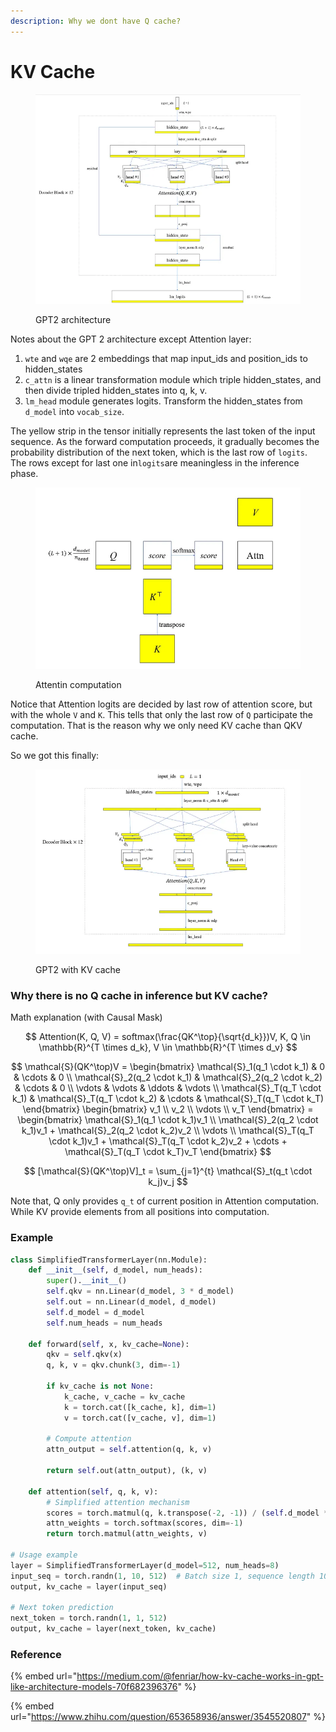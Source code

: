 ```yaml
---
description: Why we dont have Q cache?
---
```


# KV Cache

<figure><img src="../.gitbook/assets/image (6) (1).png" alt=""><figcaption><p>GPT2 architecture</p></figcaption></figure>

Notes about the GPT 2 architecture except Attention layer:

1. `wte` and `wqe` are 2 embeddings that map input\_ids and position\_ids to hidden\_states
2. `c_attn` is a linear transformation module which triple hidden\_states, and then divide tripled hidden\_states into q, k, v.
3. `lm_head` module generates logits. Transform the hidden\_states from `d_model` into `vocab_size`.

The yellow strip in the tensor initially represents the last token of the input sequence. As the forward computation proceeds, it gradually becomes the probability distribution of the next token, which is the last row of `logits`. The rows except for last one in`logits`are meaningless in the inference phase.

<figure><img src="../.gitbook/assets/image (1) (1) (1) (1) (1) (1) (1) (1).png" alt=""><figcaption><p>Attentin computation</p></figcaption></figure>

Notice that Attention logits are decided by last row of attention score, but with the whole `V` and `K`. This tells that only the last row of `Q` participate the computation. That is the reason why we only need KV cache than QKV cache.

So we got this finally:&#x20;

<figure><img src="../.gitbook/assets/image (2) (1) (1) (1) (1) (1).png" alt=""><figcaption><p>GPT2 with KV cache</p></figcaption></figure>

### Why there is no Q cache in inference but KV cache?

Math explanation (with Causal Mask)

$$
Attention(K, Q, V) = softmax(\frac{QK^\top}{\sqrt{d_k}})V,
K, Q \in \mathbb{R}^{T \times d_k}, V \in \mathbb{R}^{T \times d_v}
$$

$$
\mathcal{S}(QK^\top)V = \begin{bmatrix}
\mathcal{S}_1(q_1 \cdot k_1) & 0 & \cdots & 0 \\
\mathcal{S}_2(q_2 \cdot k_1) & \mathcal{S}_2(q_2 \cdot k_2) & \cdots & 0 \\
\vdots & \vdots & \ddots & \vdots \\
\mathcal{S}_T(q_T \cdot k_1) & \mathcal{S}_T(q_T \cdot k_2) & \cdots & \mathcal{S}_T(q_T \cdot k_T)
\end{bmatrix}
\begin{bmatrix}
v_1 \\
v_2 \\
\vdots \\
v_T
\end{bmatrix} =
\begin{bmatrix}
\mathcal{S}_1(q_1 \cdot k_1)v_1 \\
\mathcal{S}_2(q_2 \cdot k_1)v_1 + \mathcal{S}_2(q_2 \cdot k_2)v_2 \\
\vdots \\
\mathcal{S}_T(q_T \cdot k_1)v_1 + \mathcal{S}_T(q_T \cdot k_2)v_2 + \cdots + \mathcal{S}_T(q_T \cdot k_T)v_T
\end{bmatrix}
$$



$$
[\mathcal{S}(QK^\top)V]_t = \sum_{j=1}^{t} \mathcal{S}_t(q_t \cdot k_j)v_j
$$

Note that, Q only provides `q_t` of current position in Attention computation. While KV provide elements from all positions into computation.&#x20;

### Example

```python
class SimplifiedTransformerLayer(nn.Module):
    def __init__(self, d_model, num_heads):
        super().__init__()
        self.qkv = nn.Linear(d_model, 3 * d_model)
        self.out = nn.Linear(d_model, d_model)
        self.d_model = d_model
        self.num_heads = num_heads

    def forward(self, x, kv_cache=None):
        qkv = self.qkv(x)
        q, k, v = qkv.chunk(3, dim=-1)
        
        if kv_cache is not None:
            k_cache, v_cache = kv_cache
            k = torch.cat([k_cache, k], dim=1)
            v = torch.cat([v_cache, v], dim=1)
        
        # Compute attention
        attn_output = self.attention(q, k, v)
        
        return self.out(attn_output), (k, v)

    def attention(self, q, k, v):
        # Simplified attention mechanism
        scores = torch.matmul(q, k.transpose(-2, -1)) / (self.d_model ** 0.5)
        attn_weights = torch.softmax(scores, dim=-1)
        return torch.matmul(attn_weights, v)

# Usage example
layer = SimplifiedTransformerLayer(d_model=512, num_heads=8)
input_seq = torch.randn(1, 10, 512)  # Batch size 1, sequence length 10
output, kv_cache = layer(input_seq)

# Next token prediction
next_token = torch.randn(1, 1, 512)
output, kv_cache = layer(next_token, kv_cache)
```

### Reference

{% embed url="https://medium.com/@fenriar/how-kv-cache-works-in-gpt-like-architecture-models-70f682396376" %}

{% embed url="https://www.zhihu.com/question/653658936/answer/3545520807" %}
